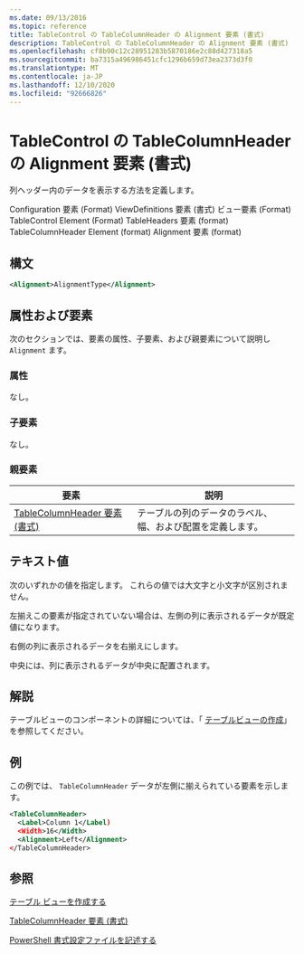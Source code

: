 ```yaml
---
ms.date: 09/13/2016
ms.topic: reference
title: TableControl の TableColumnHeader の Alignment 要素 (書式)
description: TableControl の TableColumnHeader の Alignment 要素 (書式)
ms.openlocfilehash: cf8b90c12c28951283b5870186e2c88d427318a5
ms.sourcegitcommit: ba7315a496986451cfc1296b659d73ea2373d3f0
ms.translationtype: MT
ms.contentlocale: ja-JP
ms.lasthandoff: 12/10/2020
ms.locfileid: "92666826"
---
```

# <a name="alignment-element-for-tablecolumnheader-for-tablecontrol-format"></a>TableControl の TableColumnHeader の Alignment 要素 (書式)

列ヘッダー内のデータを表示する方法を定義します。

Configuration 要素 (Format) ViewDefinitions 要素 (書式) ビュー要素 (Format) TableControl Element (Format) TableHeaders 要素 (format) TableColumnHeader Element (format) Alignment 要素 (format)

## <a name="syntax"></a>構文

```xml
<Alignment>AlignmentType</Alignment>
```

## <a name="attributes-and-elements"></a>属性および要素

次のセクションでは、要素の属性、子要素、および親要素について説明し `Alignment` ます。

### <a name="attributes"></a>属性

なし。

### <a name="child-elements"></a>子要素

なし。

### <a name="parent-elements"></a>親要素

|要素|説明|
|-------------|-----------------|
|[TableColumnHeader 要素 (書式)](./tablecolumnheader-element-format.md)|テーブルの列のデータのラベル、幅、および配置を定義します。|

## <a name="text-value"></a>テキスト値

次のいずれかの値を指定します。 これらの値では大文字と小文字が区別されません。

左揃えこの要素が指定されていない場合は、左側の列に表示されるデータが既定値になります。

右側の列に表示されるデータを右揃えにします。

中央には、列に表示されるデータが中央に配置されます。

## <a name="remarks"></a>解説

テーブルビューのコンポーネントの詳細については、「 [テーブルビューの作成](./creating-a-table-view.md)」を参照してください。

## <a name="example"></a>例

この例では、 `TableColumnHeader` データが左側に揃えられている要素を示します。

```xml
<TableColumnHeader>
  <Label>Column 1</Label)
  <Width>16</Width>
  <Alignment>Left</Alignment>
</TableColumnHeader>
```

## <a name="see-also"></a>参照

[テーブル ビューを作成する](./creating-a-table-view.md)

[TableColumnHeader 要素 (書式)](./tablecolumnheader-element-format.md)

[PowerShell 書式設定ファイルを記述する](./writing-a-powershell-formatting-file.md)
